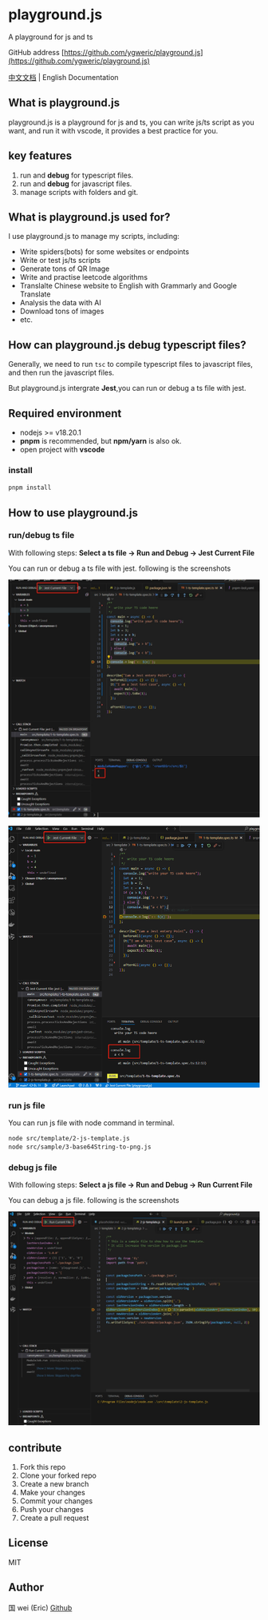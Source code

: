 # playground.js

A playground for js and ts

GitHub address [https://github.com/ygweric/playground.js](https://github.com/ygweric/playground.js)

[中文文档](https://github.com/ygweric/playground.js/blob/main/README-ZH.md) | English Documentation

## What is playground.js

playground.js is a playground for js and ts, you can write js/ts script as you want, and run it with vscode, it provides a best practice for you.

## key features

1. run and **debug** for typescript files.
2. run and **debug** for javascript files.
3. manage scripts with folders and git.

## What is playground.js used for?

I use playground.js to manage my scripts, including:

- Write spiders(bots) for some websites or endpoints
- Write or test js/ts scripts
- Generate tons of QR Image
- Write and practise leetcode algorithms
- Translalte Chinese website to English with Grammarly and Google Translate
- Analysis the data with AI
- Download tons of images
- etc.

## How can playground.js debug typescript files?

Generally, we need to run `tsc` to compile typescript files to javascript files, and then run the javascript files.

But playground.js intergrate **Jest**,you can run or debug a ts file with jest.

## Required environment

- nodejs >= v18.20.1
- **pnpm** is recommended, but **npm/yarn** is also ok.
- open project with **vscode**

### install

```sh
pnpm install
```

## How to use playground.js

### run/debug ts file

With following steps:
**Select a ts file -> Run and Debug -> Jest Current File**

You can run or debug a ts file with jest. following is the screenshots

![img](./assets/readme/debug-ts-file-debug-sonsole.png)

![img](./assets/readme/debug-ts-file-terminal.png)

<!--  -->

### run js file

You can run js file with node command in terminal.

```sh
node src/template/2-js-template.js
node src/sample/3-base64String-to-png.js
```

### debug js file

With following steps:
**Select a js file -> Run and Debug -> Run Current File**

You can debug a js file. following is the screenshots

![img](./assets/readme/debug-js-file-terminal.png)

## contribute

1. Fork this repo
2. Clone your forked repo
3. Create a new branch
4. Make your changes
5. Commit your changes
6. Push your changes
7. Create a pull request

## License

MIT

## Author

国 wei (Eric)
[Github](https://github.com/yanggw)
